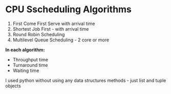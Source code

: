 # CPU Sscheduling Algorithms
1. First Come First Serve with arrival time
2. Shortest Job First - with arrival time
3. Round Robin Scheduling
4. Multilevel Queue Scheduling - 2 core or more <br>

**In each algorithm:**
- Throughput time
- Turnaround time
- Waiting time <br>

I used python without using any data structures methods - just list and tuple objects 
